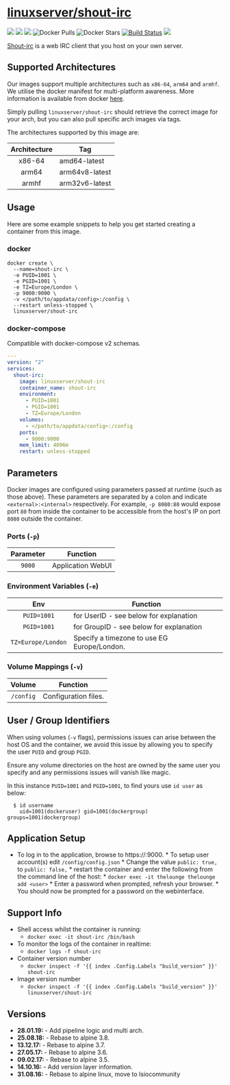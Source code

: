 # [linuxserver/shout-irc](https://github.com/linuxserver/docker-shout-irc)

[![](https://img.shields.io/discord/354974912613449730.svg?logo=discord&label=LSIO%20Discord&style=flat-square)](https://discord.gg/YWrKVTn)
[![](https://images.microbadger.com/badges/version/linuxserver/shout-irc.svg)](https://microbadger.com/images/linuxserver/shout-irc "Get your own version badge on microbadger.com")
[![](https://images.microbadger.com/badges/image/linuxserver/shout-irc.svg)](https://microbadger.com/images/linuxserver/shout-irc "Get your own version badge on microbadger.com")
![Docker Pulls](https://img.shields.io/docker/pulls/linuxserver/shout-irc.svg)
![Docker Stars](https://img.shields.io/docker/stars/linuxserver/shout-irc.svg)
[![Build Status](https://ci.linuxserver.io/buildStatus/icon?job=Docker-Pipeline-Builders/docker-shout-irc/master)](https://ci.linuxserver.io/job/Docker-Pipeline-Builders/job/docker-shout-irc/job/master/)
[![](https://lsio-ci.ams3.digitaloceanspaces.com/linuxserver/shout-irc/latest/badge.svg)](https://lsio-ci.ams3.digitaloceanspaces.com/linuxserver/shout-irc/latest/index.html)

[Shout-irc](http://shout-irc.com/) is a web IRC client that you host on your own server.

## Supported Architectures

Our images support multiple architectures such as `x86-64`, `arm64` and `armhf`. We utilise the docker manifest for multi-platform awareness. More information is available from docker [here](https://github.com/docker/distribution/blob/master/docs/spec/manifest-v2-2.md#manifest-list). 

Simply pulling `linuxserver/shout-irc` should retrieve the correct image for your arch, but you can also pull specific arch images via tags.

The architectures supported by this image are:

| Architecture | Tag |
| :----: | --- |
| x86-64 | amd64-latest |
| arm64 | arm64v8-latest |
| armhf | arm32v6-latest |


## Usage

Here are some example snippets to help you get started creating a container from this image.

### docker

```
docker create \
  --name=shout-irc \
  -e PUID=1001 \
  -e PGID=1001 \
  -e TZ=Europe/London \
  -p 9000:9000 \
  -v </path/to/appdata/config>:/config \
  --restart unless-stopped \
  linuxserver/shout-irc
```


### docker-compose

Compatible with docker-compose v2 schemas.

```yaml
---
version: "2"
services:
  shout-irc:
    image: linuxserver/shout-irc
    container_name: shout-irc
    environment:
      - PUID=1001
      - PGID=1001
      - TZ=Europe/London
    volumes:
      - </path/to/appdata/config>:/config
    ports:
      - 9000:9000
    mem_limit: 4096m
    restart: unless-stopped
```

## Parameters

Docker images are configured using parameters passed at runtime (such as those above). These parameters are separated by a colon and indicate `<external>:<internal>` respectively. For example, `-p 8080:80` would expose port `80` from inside the container to be accessible from the host's IP on port `8080` outside the container.

### Ports (`-p`)

| Parameter | Function |
| :----: | --- |
| `9000` | Application WebUI |


### Environment Variables (`-e`)

| Env | Function |
| :----: | --- |
| `PUID=1001` | for UserID - see below for explanation |
| `PGID=1001` | for GroupID - see below for explanation |
| `TZ=Europe/London` | Specify a timezone to use EG Europe/London. |

### Volume Mappings (`-v`)

| Volume | Function |
| :----: | --- |
| `/config` | Configuration files. |



## User / Group Identifiers

When using volumes (`-v` flags), permissions issues can arise between the host OS and the container, we avoid this issue by allowing you to specify the user `PUID` and group `PGID`.

Ensure any volume directories on the host are owned by the same user you specify and any permissions issues will vanish like magic.

In this instance `PUID=1001` and `PGID=1001`, to find yours use `id user` as below:

```
  $ id username
    uid=1001(dockeruser) gid=1001(dockergroup) groups=1001(dockergroup)
```

## Application Setup

 * To log in to the application, browse to https://<hostip>:9000. * To setup user account(s) edit `/config/config.json` * Change the value `public: true,` to `public: false,` * restart the container and enter the following from the command line of the host: * `docker exec -it thelounge thelounge add <user>` * Enter a password when prompted, refresh your browser. * You should now be prompted for a password on the webinterface. 


## Support Info

* Shell access whilst the container is running: 
  * `docker exec -it shout-irc /bin/bash`
* To monitor the logs of the container in realtime: 
  * `docker logs -f shout-irc`
* Container version number 
  * `docker inspect -f '{{ index .Config.Labels "build_version" }}' shout-irc`
* Image version number
  * `docker inspect -f '{{ index .Config.Labels "build_version" }}' linuxserver/shout-irc`

## Versions

* **28.01.19:** - Add pipeline logic and multi arch.
* **25.08.18:** - Rebase to alpine 3.8.
* **13.12.17:** - Rebase to alpine 3.7.
* **27.05.17:** - Rebase to alpine 3.6.
* **09.02.17:** - Rebase to alpine 3.5.
* **14.10.16:** - Add version layer information.
* **31.08.16:** - Rebase to alpine linux, move to lsiocommunity
